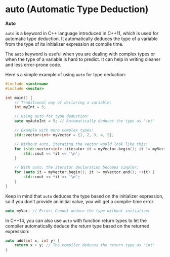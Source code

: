 # auto (Automatic Type Deduction)

**Auto**

`auto` is a keyword in C++ language introduced in C++11, which is used for automatic type deduction. It automatically deduces the type of a variable from the type of its initializer expression at compile time.

The `auto` keyword is useful when you are dealing with complex types or when the type of a variable is hard to predict. It can help in writing cleaner and less error-prone code.

Here's a simple example of using `auto` for type deduction:

```cpp
#include <iostream>
#include <vector>

int main() {
    // Traditional way of declaring a variable:
    int myInt = 5;

    // Using auto for type deduction:
    auto myAutoInt = 5; // Automatically deduces the type as 'int'

    // Example with more complex types:
    std::vector<int> myVector = {1, 2, 3, 4, 5};

    // Without auto, iterating the vector would look like this:
    for (std::vector<int>::iterator it = myVector.begin(); it != myVector.end(); ++it) {
        std::cout << *it << '\n';
    }

    // With auto, the iterator declaration becomes simpler:
    for (auto it = myVector.begin(); it != myVector.end(); ++it) {
        std::cout << *it << '\n';
    }
}
```

Keep in mind that `auto` deduces the type based on the initializer expression, so if you don't provide an initial value, you will get a compile-time error:

```cpp
auto myVar; // Error: Cannot deduce the type without initializer
```

In C++14, you can also use `auto` with function return types to let the compiler automatically deduce the return type based on the returned expression:

```cpp
auto add(int x, int y) {
    return x + y; // The compiler deduces the return type as 'int'
}
```